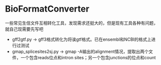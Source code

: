 # BioFormatConverter
一些常见生信文件互相转化工具，发现需求还挺大的，但是现有工具各种有问题，就自己现需要先写吧

- gff2gtf.py -> gff3格式转化为将诶gtf格式。已在ensembl和NCBI的格式上进行过测试
- gmap_splicesites2sj.py -> gmap -A输出的alignment情况，提取出两个文件，一个包含reads位点和intron sites；另一个包含junctions的位点和count